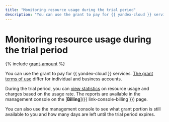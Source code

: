```yaml
---
title: "Monitoring resource usage during the trial period"
description: "You can use the grant to pay for {{ yandex-cloud }} services. The grant terms of use differ for individual and business accounts."
---
```


# Monitoring resource usage during the trial period

{% include [grant-amount](../_includes/grant-amount.md) %}


You can use the grant to pay for {{ yandex-cloud }} services. [The grant terms of use](usage-grant.md) differ for individual and business accounts.

During the trial period, you can [view statistics](../../billing/operations/check-charges.md) on resource usage and charges based on the usage rate. The reports are available in the management console on the [**Billing**]({{ link-console-billing }}) page.

You can also use the management console to see what grant portion is still available to you and how many days are left until the trial period expires.